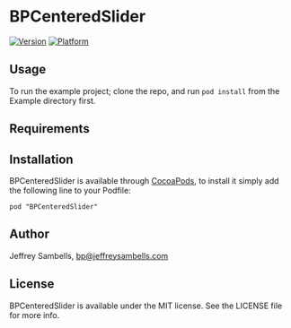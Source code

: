 # BPCenteredSlider

[![Version](http://cocoapod-badges.herokuapp.com/v/BPCenteredSlider/badge.png)](http://cocoadocs.org/docsets/BPCenteredSlider)
[![Platform](http://cocoapod-badges.herokuapp.com/p/BPCenteredSlider/badge.png)](http://cocoadocs.org/docsets/BPCenteredSlider)

## Usage

To run the example project; clone the repo, and run `pod install` from the Example directory first.

## Requirements

## Installation

BPCenteredSlider is available through [CocoaPods](http://cocoapods.org), to install
it simply add the following line to your Podfile:

    pod "BPCenteredSlider"

## Author

Jeffrey Sambells, bp@jeffreysambells.com

## License

BPCenteredSlider is available under the MIT license. See the LICENSE file for more info.

